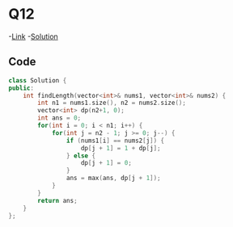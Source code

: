 # Q12

-[Link](https://leetcode.com/problems/maximum-length-of-repeated-subarray/)
-[Solution](https://leetcode.com/problems/maximum-length-of-repeated-subarray/submissions/888307125/)

## Code
```cpp
class Solution {
public:
    int findLength(vector<int>& nums1, vector<int>& nums2) {
        int n1 = nums1.size(), n2 = nums2.size();
        vector<int> dp(n2+1, 0);
        int ans = 0;
        for(int i = 0; i < n1; i++) {
            for(int j = n2 - 1; j >= 0; j--) {
                if (nums1[i] == nums2[j]) {
                    dp[j + 1] = 1 + dp[j];
                } else {
                    dp[j + 1] = 0;
                }           
                ans = max(ans, dp[j + 1]);
            }
        }
        return ans;
    }
};
```